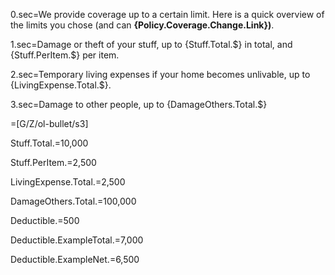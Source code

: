 0.sec=We provide coverage up to a certain limit. Here is a quick overview of the limits you chose (and can <b>{Policy.Coverage.Change.Link})</b>.

1.sec=Damage or theft of your stuff, up to {Stuff.Total.$} in total, and {Stuff.PerItem.$} per item.

2.sec=Temporary living expenses if your home becomes unlivable, up to {LivingExpense.Total.$}.

3.sec=Damage to other people, up to {DamageOthers.Total.$}

=[G/Z/ol-bullet/s3]

Stuff.Total.$=$10,000

Stuff.PerItem.$=$2,500

LivingExpense.Total.$=$2,500

DamageOthers.Total.$=$100,000

Deductible.$=$500

Deductible.ExampleTotal.$=$7,000

Deductible.ExampleNet.$=$6,500
